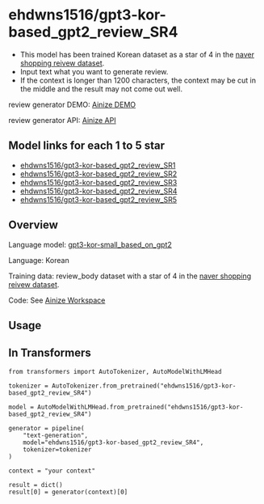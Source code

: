 # ehdwns1516/gpt3-kor-based_gpt2_review_SR4

* This model has been trained Korean dataset as a star of 4 in the [naver shopping reivew dataset](https://github.com/bab2min/corpus/tree/master/sentiment).
* Input text what you want to generate review.
* If the context is longer than 1200 characters, the context may be cut in the middle and the result may not come out well.

review generator DEMO: [Ainize DEMO](https://main-review-generator-ehdwns1516.endpoint.ainize.ai/)

review generator API: [Ainize API](https://ainize.web.app/redirect?git_repo=https://github.com/ehdwns1516/review_generator)

## Model links for each 1 to 5 star
* [ehdwns1516/gpt3-kor-based_gpt2_review_SR1](https://huggingface.co/ehdwns1516/gpt3-kor-based_gpt2_review_SR1)
* [ehdwns1516/gpt3-kor-based_gpt2_review_SR2](https://huggingface.co/ehdwns1516/gpt3-kor-based_gpt2_review_SR2)
* [ehdwns1516/gpt3-kor-based_gpt2_review_SR3](https://huggingface.co/ehdwns1516/gpt3-kor-based_gpt2_review_SR3)
* [ehdwns1516/gpt3-kor-based_gpt2_review_SR4](https://huggingface.co/ehdwns1516/gpt3-kor-based_gpt2_review_SR4)
* [ehdwns1516/gpt3-kor-based_gpt2_review_SR5](https://huggingface.co/ehdwns1516/gpt3-kor-based_gpt2_review_SR5)

## Overview

Language model: [gpt3-kor-small_based_on_gpt2](https://huggingface.co/kykim/gpt3-kor-small_based_on_gpt2)

Language: Korean

Training data: review_body dataset with a star of 4 in the [naver shopping reivew dataset](https://github.com/bab2min/corpus/tree/master/sentiment).

Code: See [Ainize Workspace](https://ainize.ai/workspace/create?imageId=hnj95592adzr02xPTqss&git=https://github.com/ehdwns1516/gpt2_review_fine-tunning_note)

## Usage
## In Transformers

```
from transformers import AutoTokenizer, AutoModelWithLMHead
  
tokenizer = AutoTokenizer.from_pretrained("ehdwns1516/gpt3-kor-based_gpt2_review_SR4")

model = AutoModelWithLMHead.from_pretrained("ehdwns1516/gpt3-kor-based_gpt2_review_SR4")

generator = pipeline(
    "text-generation",
    model="ehdwns1516/gpt3-kor-based_gpt2_review_SR4",
    tokenizer=tokenizer
)

context = "your context"

result = dict()
result[0] = generator(context)[0]
```
